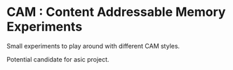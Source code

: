 # CAM : Content Addressable Memory Experiments

Small experiments to play around with different CAM styles.

Potential candidate for asic project. 

